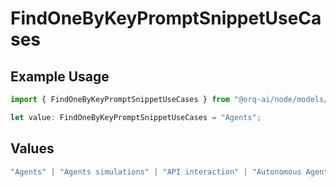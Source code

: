 # FindOneByKeyPromptSnippetUseCases

## Example Usage

```typescript
import { FindOneByKeyPromptSnippetUseCases } from "@orq-ai/node/models/operations";

let value: FindOneByKeyPromptSnippetUseCases = "Agents";
```

## Values

```typescript
"Agents" | "Agents simulations" | "API interaction" | "Autonomous Agents" | "Chatbots" | "Classification" | "Code understanding" | "Code writing" | "Documents QA" | "Conversation" | "Extraction" | "Multi-modal" | "Self-checking" | "SQL" | "Summarization" | "Tagging"
```